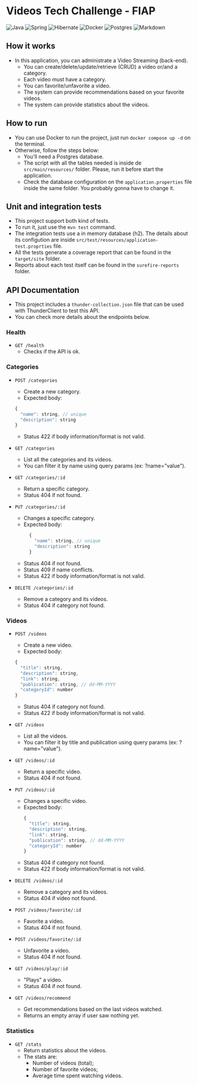 # Videos Tech Challenge - FIAP

![Java](https://img.shields.io/badge/Java-ED8B00?style=flat&logo=openjdk&logoColor=white) 
![Spring](https://img.shields.io/badge/spring-%236DB33F.svg?style=flat&logo=spring&logoColor=white) 
![Hibernate](https://img.shields.io/badge/Hibernate-59666C?style=flat&logo=Hibernate&logoColor=white)
![Docker](https://img.shields.io/badge/docker-%230db7ed.svg?style=flat&logo=docker&logoColor=white)
![Postgres](https://img.shields.io/badge/postgres-%23316192.svg?style=flat&logo=postgresql&logoColor=white)
![Markdown](https://img.shields.io/badge/Markdown-000000?style=flat&logo=markdown&logoColor=white)

## How it works
* In this application, you can administrate a Video Streaming (back-end).
  - You can create/delete/update/retrieve (CRUD) a video or/and a category.
  - Each video must have a category.
  - You can favorite/unfavorite a video.
  - The system can provide recommendations based on your favorite videos.
  - The system can provide statistics about the videos.

## How to run
- You can use Docker to run the project, just run `docker compose up -d` on the terminal.
- Otherwise, follow the steps below:
  - You'll need a Postgres database.
  - The script with all the tables needed is inside de `src/main/resources/` folder. Please, run it before start the application.
  - Check the database configuration on the `application.properties` file inside the same folder. You probably gonna have to change it.

## Unit and integration tests
- This project support both kind of tests.
- To run it, just use the `mvn test` command.
- The integration tests use a in memory database (h2). The details about its configution are inside `src/test/resources/application-test.proprties` file.
- All the tests generate a coverage report that can be found in the `target/site` folder.
- Reports about each test itself can be found in the `surefire-reports` folder.

## API Documentation
- This project includes a `thunder-collection.json` file that can be used with ThunderClient to test this API.
- You can check more details about the endpoints below.

### Health
* `GET /health`
  - Checks if the API is ok.

### Categories

* `POST /categories`
  - Create a new category.
  - Expected body:
  ``` js
  {
    "name": string, // unique
    "description": string
  }
  ```
  - Status 422 if body information/format is not valid.

* `GET /categories`
  - List all the categories and its videos.
  - You can filter it by name using query params (ex: ?name="value").

* `GET /categories/:id`
  - Return a specific category.
  - Status 404 if not found.

* `PUT /categories/:id`
  - Changes a specific category.
  - Expected body:
    ``` js
      {
        "name": string, // unique
        "description": string
      }
    ```
  - Status 404 if not found.
  - Status 409 if name conflicts.
  - Status 422 if body information/format is not valid.

* `DELETE /categories/:id`
  - Remove a category and its videos.
  - Status 404 if category not found.


### Videos

* `POST /videos`
  - Create a new video.
  - Expected body:
  ``` js
  {
    "title": string,
    "description": string,
    "link": string,
    "publication": string, // dd-MM-YYYY
    "categoryId": number
  }
  ```
  - Status 404 if category not found.
  - Status 422 if body information/format is not valid.

* `GET /videos`
  - List all the videos.
  - You can filter it by title and publication using query params (ex: ?name="value").

* `GET /videos/:id`
  - Return a specific video.
  - Status 404 if not found.

* `PUT /videos/:id`
  - Changes a specific video.
  - Expected body:
    ``` js
    {
      "title": string,
      "description": string,
      "link": string,
      "publication": string, // dd-MM-YYYY
      "categoryId": number
    }
    ```
  - Status 404 if category not found.
  - Status 422 if body information/format is not valid.

* `DELETE /videos/:id`
  - Remove a category and its videos.
  - Status 404 if video not found.

* `POST /videos/favorite/:id`
  - Favorite a video.
  - Status 404 if not found.

* `POST /videos/favorite/:id`
  - Unfavorite a video.
  - Status 404 if not found.

* `GET /videos/play/:id`
  - "Plays" a video.
  - Status 404 if not found.

* `GET /videos/recommend`
  - Get recommendations based on the last videos watched.
  - Returns an empty array if user saw nothing yet.

### Statistics

* `GET /stats`
  - Return statistics about the videos.
  - The stats are:
    - Number of videos (total);
    - Number of favorite videos;
    - Average time spent watching videos.
